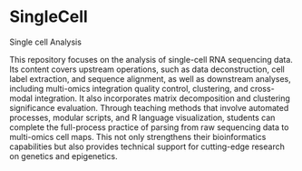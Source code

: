 # SingleCell
Single cell Analysis

This repository focuses on the analysis of single-cell RNA sequencing data. Its content covers upstream operations, such as data deconstruction, cell label extraction, and sequence alignment, as well as downstream analyses, including multi-omics integration quality control, clustering, and cross-modal integration. It also incorporates matrix decomposition and clustering significance evaluation. Through teaching methods that involve automated processes, modular scripts, and R language visualization, students can complete the full-process practice of parsing from raw sequencing data to multi-omics cell maps. This not only strengthens their bioinformatics capabilities but also provides technical support for cutting-edge research on genetics and epigenetics.
